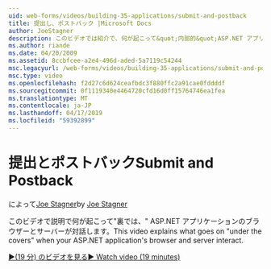 ```yaml
---
uid: web-forms/videos/building-35-applications/submit-and-postback
title: 提出し、ポストバック |Microsoft Docs
author: JoeStagner
description: このビデオでは紹介で、何が起こって&quot;内部的&quot;ASP.NET アプリケーションのブラウザーとサーバーが対話します。
ms.author: riande
ms.date: 04/20/2009
ms.assetid: 8ccbfcee-a2e4-496d-aded-5a7119c54244
msc.legacyurl: /web-forms/videos/building-35-applications/submit-and-postback
msc.type: video
ms.openlocfilehash: f2d27c6d624ceafbdc3f880ffc2a91cae0fddddf
ms.sourcegitcommit: 0f1119340e4464720cfd16d0ff15764746ea1fea
ms.translationtype: MT
ms.contentlocale: ja-JP
ms.lasthandoff: 04/17/2019
ms.locfileid: "59392899"
---
```

# <a name="submit-and-postback"></a><span data-ttu-id="f6be4-103">提出とポストバック</span><span class="sxs-lookup"><span data-stu-id="f6be4-103">Submit and Postback</span></span>

<span data-ttu-id="f6be4-104">によって[Joe Stagner](https://github.com/JoeStagner)</span><span class="sxs-lookup"><span data-stu-id="f6be4-104">by [Joe Stagner](https://github.com/JoeStagner)</span></span>

<span data-ttu-id="f6be4-105">このビデオで説明で何が起こって&quot;裏では、&quot; ASP.NET アプリケーションのブラウザーとサーバーが対話します。</span><span class="sxs-lookup"><span data-stu-id="f6be4-105">This video explains what goes on &quot;under the covers&quot; when your ASP.NET application's browser and server interact.</span></span>

[<span data-ttu-id="f6be4-106">&#9654;(19 分) のビデオを見る</span><span class="sxs-lookup"><span data-stu-id="f6be4-106">&#9654; Watch video (19 minutes)</span></span>](https://channel9.msdn.com/Blogs/ASP-NET-Site-Videos/submit-and-postback)
